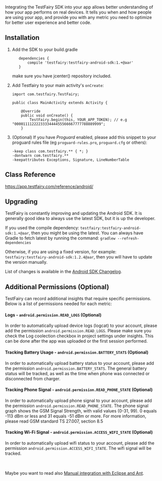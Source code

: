 Integrating the TestFairy SDK into your app allows better understanding of how your app performs on real devices. It tells you
when and how people are using your app, and provide you with any metric you need to optimize for better user experience and better code.

## Installation

<!--
[ ![Download](https://api.bintray.com/packages/testfairy/testfairy/testfairy/images/download.svg) ](https://bintray.com/testfairy/testfairy/testfairy/_latestVersion)
-->

1. Add the SDK to your build.gradle
   ```
      dependencies {
          compile 'testfairy:testfairy-android-sdk:1.+@aar'
      }
   ```
   make sure you have jcenter() repository included.


2. Add Testfairy to your main activity's `onCreate`:
   ```
   import com.testfairy.TestFairy;

   public class MainActivity extends Activity {

       @Override
       public void onCreate() {
           TestFairy.begin(this, YOUR_APP_TOKEN); // e.g "0000111122223333444455566667777788889999";
       }
   ```

3. (Optional) If you have *Proguard* enabled, please add this snippet to your proguard rules file (eg `proguard-rules.pro`, `proguard.cfg` or others):
   ```
   -keep class com.testfairy.** { *; }
   -dontwarn com.testfairy.**
   -keepattributes Exceptions, Signature, LineNumberTable
   ```

## Class Reference

https://app.testfairy.com/reference/android/
   
## Upgrading

TestFairy is constantly improving and updating the Android SDK. It is generally good idea to always use the latest SDK, but it is up the developer.

If you used the compile dependency: `testfairy:testfairy-android-sdk:1.+@aar`, then you might be using the latest. You can always have Gradle to fetch latest by running the command: `gradlew --refresh-dependencies`

Otherwise, if you are using a fixed version, for example: `testfairy:testfairy-android-sdk:1.2.4@aar`, then you will have to update the version manually.

List of changes is available in the [Android SDK Changelog](http://docs.testfairy.com/Android/Changelog.html).
   
## <a name="permissions"></a>Additional Permissions (Optional)

TestFairy can record additional insights that require specific permissions. Below is a list of permissions needed for each metric:

#### Logs - ```android.permission.READ_LOGS``` (Optional)

In order to automatically upload device logs (logcat) to your account, please add the permission ```android.permission.READ_LOGS```.
Please make sure you check the Log coolection checkbox in project settings under insights. This can be done after the app was uploaded or the first session performed.

#### Tracking Battery Usage - ```android.permission.BATTERY_STATS``` (Optional)

In order to automatically upload battery status to your account, please add the permission ```android.permission.BATTERY_STATS```. 
The general battery status will be tracked, as well as the time when phone was connected or disconnected from charger.

#### Tracking Phone Signal - ```android.permission.READ_PHONE_STATE``` (Optional)

In order to automatically upload phone signal to your account, please add the permission ```android.permission.READ_PHONE_STATE```. 
The phone signal graph shows the GSM Signal Strength, with valid values (0-31, 99). 0 equals -113 dBm or less and 31 equals -51 dBm or more. For more information, please read GSM standard TS 27.007, section 8.5

#### Tracking Wi-Fi Signal - ```android.permission.ACCESS_WIFI_STATE``` (Optional)

In order to automatically upload wifi status to your account, please add the permission ```android.permission.ACCESS_WIFI_STATE```. 
The wifi signal will be tracked. 

<br><br>
Maybe you want to read also [Manual integration with Eclipse and Ant](http://docs.testfairy.com/Android/Manual_integration_with_Eclipse_and_Ant.html).


